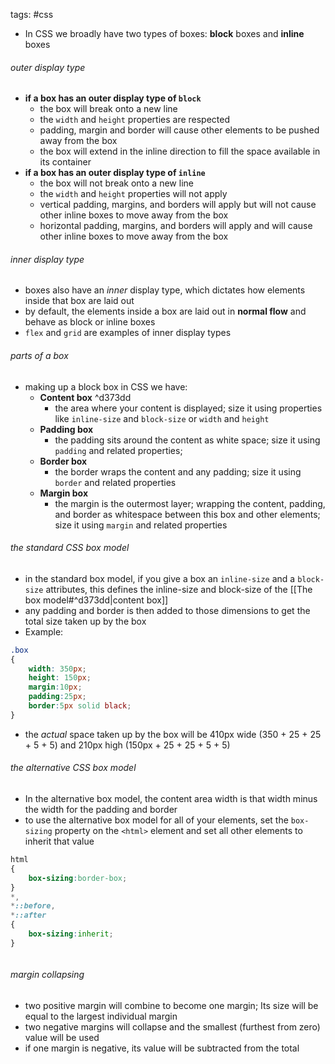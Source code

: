 tags: #css 

- In CSS we broadly have two types of boxes: **block** boxes and **inline** boxes

###### outer display type
- **if a box has an outer display type of `block`**
	- the box will break onto a new line
	- the `width` and `height` properties are respected
	- padding, margin and border will cause other elements to be pushed away from the box
	- the box will extend in the inline direction to fill the space available in its container
- **if a box has an outer display type of `inline`**
	- the box will not break onto a new line
	- the `width` and `height` properties will not apply
	- vertical padding, margins, and borders will apply but will not cause other inline boxes to move away from the box
	- horizontal padding, margins, and borders will apply and will cause other inline boxes to move away from the box
###### inner display type
- boxes also have an _inner_ display type, which dictates how elements inside that box are laid out
- by default, the elements inside a box are laid out in **normal flow** and behave as block or inline boxes
- `flex` and `grid` are examples of inner display types
###### parts of a box
- making up a block box in CSS we have:
	- **Content box** ^d373dd
		- the area where your content is displayed; size it using properties like `inline-size` and `block-size` or `width` and `height`
	- **Padding box**
		- the padding sits around the content as white space; size it using `padding` and related properties;
	- **Border box**
		- the border wraps the content and any padding; size it using `border` and related properties
	- **Margin box**
		- the margin is the outermost layer; wrapping the content, padding, and border as whitespace between this box and other elements; size it using `margin` and related properties

###### the standard CSS box model
- in the standard box model, if you give a box an `inline-size` and a `block-size` attributes, this defines the inline-size and block-size of the [[The box model#^d373dd|content box]] 
- any padding and border is then added to those dimensions to get the total size taken up by the box
- Example:
``` css
.box
{
	width: 350px;
	height: 150px;
	margin:10px;
	padding:25px;
	border:5px solid black;
}

```
- the _actual_ space taken up by the box will be 410px wide (350 + 25 + 25 + 5 + 5) and 210px high (150px + 25 + 25 + 5 + 5)

###### the alternative CSS box model
- In the alternative box model, the content area width is that width minus the width for the padding and border
- to use the alternative box model for all of your elements, set the `box-sizing` property on the `<html>` element and set all other elements to inherit that value
```css
html
{
	box-sizing:border-box;
}
*,
*::before,
*::after
{
	box-sizing:inherit;
}



```
###### margin collapsing
- two positive margin will combine to become one margin; Its size will be equal to the largest individual margin
- two negative margins will collapse and the smallest (furthest from zero) value will be used
- if one margin is negative, its value will be subtracted from the total
